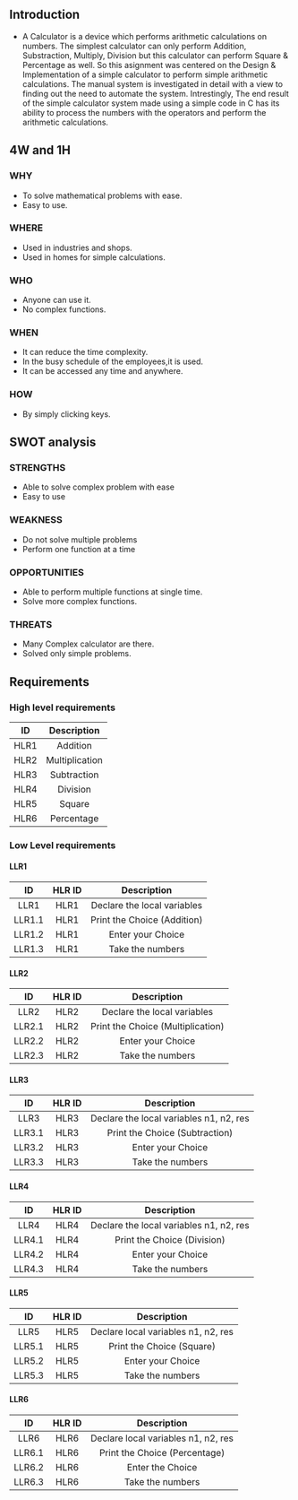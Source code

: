 ## Introduction
-   A Calculator is a device which performs arithmetic calculations on numbers. The simplest calculator can only perform Addition, Substraction, Multiply, Division but this calculator can perform Square & Percentage as well. So this asignment was centered on the Design & Implementation of a simple calculator to perform simple arithmetic calculations. The manual system is investigated in detail with a view to finding out the need to automate the system. Intrestingly, The end result of the simple calculator system made using a simple code in C has its ability to process the numbers with the operators and perform the arithmetic calculations. 

## 4W and 1H
### WHY 
-   To solve mathematical problems with ease.
-   Easy to use.

### WHERE
-   Used in industries and shops.
-   Used in homes for simple calculations.
### WHO
-   Anyone can use it.
-   No complex functions.
### WHEN
-   It can reduce the time complexity.
-   In the busy schedule of the employees,it is used.
-   It can be accessed any time and anywhere.
### HOW
-   By simply clicking keys.
## SWOT analysis
### STRENGTHS
-   Able to solve complex problem with ease
-   Easy to use
### WEAKNESS
-   Do not solve multiple problems
-   Perform one function at a time
### OPPORTUNITIES
-   Able to perform multiple functions at single time.
-   Solve more complex functions.
### THREATS
-   Many Complex calculator are there.
-   Solved only simple problems.
## Requirements
### High level requirements
|ID|Description|	
|:--:|:--:|
|HLR1|Addition|
|HLR2|Multiplication|
|HLR3|Subtraction|
|HLR4|Division|
|HLR5|Square|
|HLR6|Percentage|
### Low Level requirements
#### LLR1
|ID|HLR ID|Description|
|:--:|:--:|:--:|
|LLR1|HLR1|Declare the local variables|
|LLR1.1|HLR1|Print the Choice (Addition)|
|LLR1.2|HLR1|Enter your Choice|
|LLR1.3|HLR1|Take the numbers|
#### LLR2
|ID|HLR ID|Description|
|:--:|:--:|:--:|
|LLR2|HLR2|Declare the local variables|
|LLR2.1|HLR2|Print the Choice (Multiplication)|
|LLR2.2|HLR2|Enter your Choice|
|LLR2.3|HLR2|Take the numbers|
#### LLR3 
|ID|HLR ID|Description|
|:--:|:--:|:--:|
|LLR3|HLR3|Declare the local variables n1, n2, res|
|LLR3.1|HLR3|Print the Choice (Subtraction)|
|LLR3.2|HLR3|Enter your Choice|
|LLR3.3|HLR3|Take the numbers|
#### LLR4
|ID|HLR ID|Description|
|:--:|:--:|:--:|
|LLR4|HLR4|Declare the local variables n1, n2, res|
|LLR4.1|HLR4|Print the Choice (Division)|
|LLR4.2|HLR4|Enter your Choice|
|LLR4.3|HLR4|Take the numbers|
#### LLR5 
|ID|HLR ID|Description|
|:--:|:--:|:--:|
|LLR5|HLR5|Declare local variables n1, n2, res|
|LLR5.1|HLR5|Print the Choice (Square)|
|LLR5.2|HLR5|Enter your Choice|
|LLR5.3|HLR5|Take the numbers|
#### LLR6
|ID|HLR ID|Description|
|:--:|:--:|:--:|
|LLR6|HLR6|Declare local variables n1, n2, res|
|LLR6.1|HLR6|Print the Choice (Percentage)|
|LLR6.2|HLR6|Enter the Choice|
|LLR6.3|HLR6|Take the numbers| 
